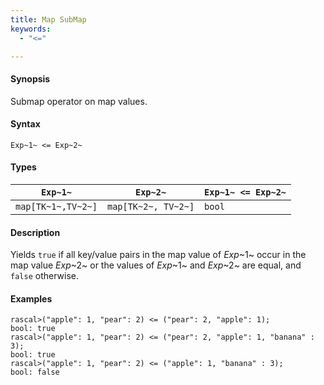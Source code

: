 ```yaml
---
title: Map SubMap
keywords:
  - "<="

---
```


#### Synopsis

Submap operator on map values.

#### Syntax

`Exp~1~ <= Exp~2~`

#### Types

| `Exp~1~`            |  `Exp~2~`             | `Exp~1~ <= Exp~2~`  |
| --- | --- | --- |
| `map[TK~1~,TV~2~]` |  `map[TK~2~, TV~2~]` | `bool`                |

#### Description

Yields `true` if all key/value pairs in the map value of _Exp_~1~ occur in the map value _Exp_~2~
or the values of _Exp_~1~ and _Exp_~2~ are equal, and `false` otherwise.

#### Examples

```rascal-shell 
rascal>("apple": 1, "pear": 2) <= ("pear": 2, "apple": 1);
bool: true
rascal>("apple": 1, "pear": 2) <= ("pear": 2, "apple": 1, "banana" : 3);
bool: true
rascal>("apple": 1, "pear": 2) <= ("apple": 1, "banana" : 3);
bool: false
```

